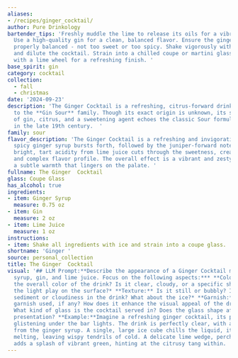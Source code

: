 ```yaml
---
aliases:
- /recipes/ginger_cocktail/
author: Pure Drinkology
bartender_tips: 'Freshly muddle the lime to release its oils for a vibrant aroma.
  Use a high-quality gin for a clean, balanced flavor. Ensure the ginger syrup is
  properly balanced - not too sweet or too spicy. Shake vigorously with ice to chill
  and dilute the cocktail. Strain into a chilled coupe or martini glass, and garnish
  with a lime wheel for a refreshing finish. '
base_spirit: gin
category: cocktail
collection:
  - fall
  - christmas
date: '2024-09-23'
description: 'The Ginger Cocktail is a refreshing, citrus-forward drink belonging
  to the **Gin Sour** family. Though its exact origin is unknown, its simple combination
  of gin, citrus, and a sweetening agent echoes the classic Sour formula, popularized
  in the late 19th century.  '
family: sour
flavor_description: 'The Ginger Cocktail is a refreshing and invigorating blend. The
  spicy ginger syrup bursts forth, followed by the juniper-forward notes of gin. A
  bright, tart acidity from lime juice cuts through the sweetness, creating a balanced
  and complex flavor profile. The overall effect is a vibrant and zesty cocktail with
  a subtle warmth that lingers on the palate. '
fullname: The Ginger  Cocktail
glass: Coupe Glass
has_alcohol: true
ingredients:
- item: Ginger Syrup
  measure: 0.75 oz
- item: Gin
  measure: 2 oz
- item: Lime Juice
  measure: 1 oz
instructions:
- item: Shake all ingredients with ice and strain into a coupe glass.
shortname: 'Ginger '
source: personal_collection
title: The Ginger  Cocktail
visual: '## LLM Prompt:**Describe the appearance of a Ginger Cocktail made with ginger
  syrup, gin, and lime juice. Focus on the following aspects:*** **Color:** What is
  the overall color of the drink? Is it clear, cloudy, or a specific shade? How does
  the light play on the surface?* **Texture:** Is it still or bubbly? Is there any
  sediment or cloudiness in the drink? What about the ice?* **Garnish:** What is the
  garnish used, if any? How does it enhance the visual appeal of the drink? * **Glassware:**
  What kind of glass is the cocktail served in? Does the glass shape affect the overall
  presentation? **Example:**Imagine a refreshing ginger cocktail, its pale amber hue
  glistening under the bar lights. The drink is perfectly clear, with a subtle haze
  from the ginger syrup. A single, large ice cube chills the liquid, its edges slowly
  melting, leaving wispy tendrils of cold. A delicate lime wedge, perched on the rim,
  adds a splash of vibrant green, hinting at the citrusy tang within. '
---
```



